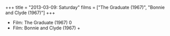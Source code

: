 +++
title = "2013-03-09: Saturday"
films = ["The Graduate (1967)", "Bonnie and Clyde (1967)"]
+++


* Film: The Graduate (1967) 0
* Film: Bonnie and Clyde (1967) +
